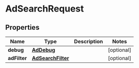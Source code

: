 

# AdSearchRequest

## Properties

Name | Type | Description | Notes
------------ | ------------- | ------------- | -------------
**debug** | [**AdDebug**](AdDebug.md) |  |  [optional]
**adFilter** | [**AdSearchFilter**](AdSearchFilter.md) |  |  [optional]




